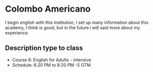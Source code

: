 # Colombo Americano
I begin english with this institution, I set up many information about this academy, I think is good, but in the future i will said more about my experience.

## Description type to class
- Course 6: English for Adults -  intensive
- Schedule: 6:20 PM to 8:20 PM -5 GTM
